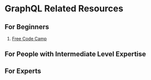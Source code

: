 # GraphQL Related Resources

## For Beginners

1. [Free Code Camp](https://www.youtube.com/watch?v=ed8SzALpx1Q)

## For People with Intermediate Level Expertise

## For Experts

